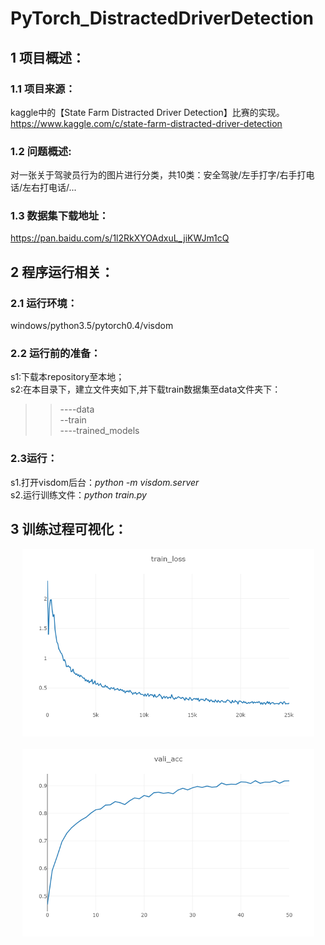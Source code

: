 >>>        
# PyTorch_DistractedDriverDetection
## 1 项目概述：<br>
### 1.1 项目来源：<br>
kaggle中的【State Farm Distracted Driver Detection】比赛的实现。https://www.kaggle.com/c/state-farm-distracted-driver-detection<br>
### 1.2 问题概述:<br>
对一张关于驾驶员行为的图片进行分类，共10类：安全驾驶/左手打字/右手打电话/左右打电话/...<br>
### 1.3 数据集下载地址：<br>
https://pan.baidu.com/s/1l2RkXYOAdxuL_jiKWJm1cQ<br>
## 2 程序运行相关：<br>
### 2.1 运行环境：<br>
windows/python3.5/pytorch0.4/visdom<br>
### 2.2 运行前的准备：<br>
s1:下载本repository至本地；<br>
s2:在本目录下，建立文件夹如下,并下载train数据集至data文件夹下：<br>
>>----data<br>
--train<br>
----trained_models<br>
### 2.3运行：<br>
s1.打开visdom后台：*python -m visdom.server*<br>
s2.运行训练文件：*python train.py*<br>
## 3 训练过程可视化：<br>
<div align=center>
<img width="467" height="300" src="https://github.com/MLjian/PyTorch_DistractedDriverDetection/blob/master/training_show/train_loss.png"/>
</div><br>
<div align=center>
<img width="467" height="300" src="https://github.com/MLjian/PyTorch_DistractedDriverDetection/blob/master/training_show/vali_acc.png"/>
</div><br>
  
